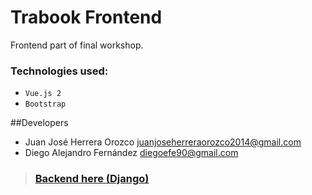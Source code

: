 # Trabook Frontend

Frontend part of final workshop.

### Technologies used:
- `Vue.js 2`
- `Bootstrap`

##Developers
- Juan José Herrera Orozco
  juanjoseherreraorozco2014@gmail.com
- Diego Alejandro Fernández
  diegoefe90@gmail.com


> ### [Backend here (Django)](#####)

